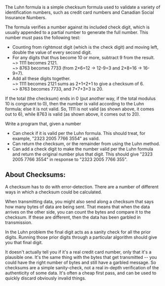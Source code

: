 The Luhn formula is a simple checksum formula used to validate a variety of identification numbers, such as credit card numbers and Canadian Social Insurance Numbers.

The formula verifies a number against its included check digit, which is usually appended to a partial number to generate the full number. This number must pass the following test:

* Counting from rightmost digit (which is the check digit) and moving left, double the value of every second digit.
* For any digits that thus become 10 or more, subtract 9 from the result.  
~> 1111 becomes 2121.  
~> 8763 becomes 7733 (from 2×6=12 → 12-9=3 and 2×8=16 → 16-9=7).  
* Add all these digits together.  
~> 1111 becomes 2121 sums as 2+1+2+1 to give a checksum of 6.  
~> 8763 becomes 7733, and 7+7+3+3 is 20.  

If the total (the checksum) ends in 0 (put another way, if the total modulus 10 is congruent to 0), then the number is valid according to the Luhn formula; else it is not valid. So, 1111 is not valid (as shown above, it comes out to 6), while 8763 is valid (as shown above, it comes out to 20).

Write a program that, given a number

* Can check if it is valid per the Luhn formula. This should treat, for example, "2323 2005 7766 3554" as valid.
* Can return the checksum, or the remainder from using the Luhn method.
* Can add a check digit to make the number valid per the Luhn formula and return the original number plus that digit. 
This should give "2323 2005 7766 3554" in response to "2323 2005 7766 355".

## About Checksums:

A checksum has to do with error-detection. There are a number of different ways in which a checksum could be calculated.

When transmitting data, you might also send along a checksum that says how many bytes of data are being sent. That means that when the data arrives on the other side, you can count the bytes and compare it to the checksum. If these are different, then the data has been garbled in transmission.

In the Luhn problem the final digit acts as a sanity check for all the prior digits. Running those prior digits through a particular algorithm should give you that final digit.

It doesn't actually tell you if it's a real credit card number, only that it's a plausible one. It's the same thing with the bytes that get transmitted -- you could have the right number of bytes and still have a garbled message. So checksums are a simple sanity-check, not a real in-depth verification of the authenticity of some data. It's often a cheap first pass, and can be used to quickly discard obviously invalid things.